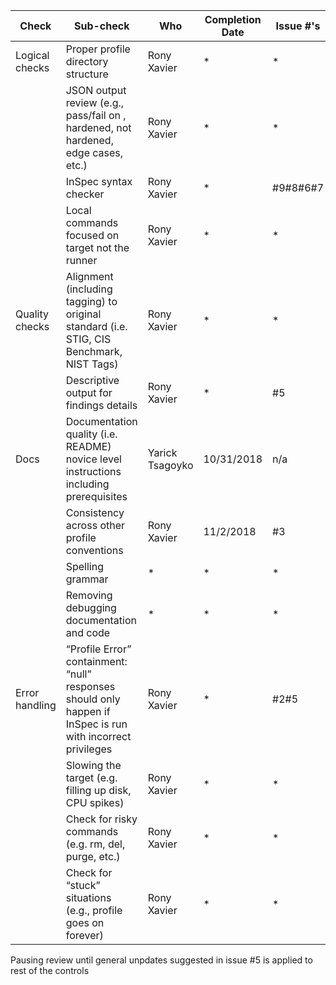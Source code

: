 | Check          | Sub-check                                                                         | Who | Completion Date | Issue #'s |
|----------------|-----------------------------------------------------------------------------------|-----|-----------------|-----------|
|Logical checks| Proper profile directory structure                         |Rony Xavier|*|*|
||JSON output review (e.g., pass/fail on ,<br>hardened, not hardened, edge cases, etc.)|Rony Xavier|*|*|
||InSpec syntax checker|Rony Xavier|*|#9#8#6#7|
||Local commands focused on target not the runner|Rony Xavier|*|*|
|Quality checks|Alignment (including tagging) to original<br> standard (i.e. STIG, CIS Benchmark, NIST Tags)|Rony Xavier|*|*|
||Descriptive output for findings details|Rony Xavier|*|#5|
|Docs|Documentation quality (i.e. README)<br> novice level instructions including prerequisites|Yarick Tsagoyko|10/31/2018|n/a|
||Consistency across other profile conventions |Rony Xavier|11/2/2018|#3|
||Spelling grammar|*|*|*|
||Removing debugging documentation and code|*|*|*|
| Error handling |“Profile Error” containment: “null” responses <br>should only happen if InSpec is run with incorrect privileges|Rony Xavier|*|#2#5|
||Slowing the target (e.g. filling up disk, CPU spikes)|Rony Xavier|*|*|
||Check for risky commands (e.g. rm, del, purge, etc.)|Rony Xavier|*|*|
||Check for “stuck” situations (e.g., profile goes on forever)|Rony Xavier|*|*|


Pausing review until general unpdates suggested in issue #5 is applied to rest of the controls
